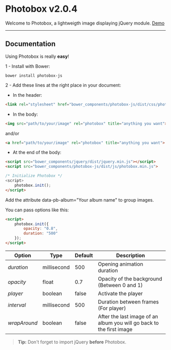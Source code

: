 Photobox v2.0.4
===============

Welcome to Photobox, a lightweigth image displaying jQuery module.
[Demo](http://codepen.io/GKlein/full/QEGXpz/)

----------


Documentation
----------------------

Using Photobox is really **easy**!

1 - Install with Bower:
```
bower install photobox-js
```

2 - Add these lines at the right place in your document:

- In the header:
```html
<link rel="stylesheet" href="bower_components/photobox-js/dist/css/photobox.min.css">
```

- In the body:
```html
<img src="path/to/your/image" rel="photobox" title="anything you want">
```
and/or
```html
<a href="path/to/your/image" rel="photobox" title="anything you want">
```

- At the end of the body:
```html
<script src="bower_components/jquery/dist/jquery.min.js"></script>
<script src="bower_components/photobox-js/dist/js/photobox.min.js">

/* Initialize Photobox */
<script>
	photobox.init();
</script>
```

Add the attribute data-pb-album="Your album name" to group images.

You can pass options like this:
```html
<script>
	photobox.init({
		opacity: "0.8",
		duration: "500"
	});
</script>
```

| Option       | Type | Default | Description                |
|--------------|------|---------|----------------------------|
| *duration* | millisecond | 500 | Opening animation duration |
| *opacity* | float | 0.7 | Opacity of the background (Between 0 and 1) |
| *player* | boolean | false | Activate the player |
| *interval* | millisecond | 500 | Duration between frames (For player) |
| *wrapAround* | boolean | false | After the last image of an album you will go back to the first image |

> **Tip:** Don't forget to import jQuery **before** Photobox.

